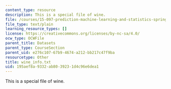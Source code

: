 ```yaml
---
content_type: resource
description: This is a special file of wine.
file: /courses/15-097-prediction-machine-learning-and-statistics-spring-2012/195aef8a9332ab8039231d4c96e6dea1_wine_info.txt
file_type: text/plain
learning_resource_types: []
license: https://creativecommons.org/licenses/by-nc-sa/4.0/
ocw_type: OCWFile
parent_title: Datasets
parent_type: CourseSection
parent_uid: e276c107-67b9-4674-a212-bb217c47f9ba
resourcetype: Other
title: wine_info.txt
uid: 195aef8a-9332-ab80-3923-1d4c96e6dea1
---
```

This is a special file of wine.